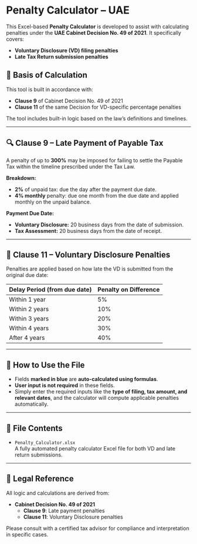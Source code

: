 # Penalty Calculator – UAE

This Excel-based **Penalty Calculator** is developed to assist with calculating penalties under the **UAE Cabinet Decision No. 49 of 2021**. It specifically covers:

- **Voluntary Disclosure (VD) filing penalties**
- **Late Tax Return submission penalties**

## 📘 Basis of Calculation

This tool is built in accordance with:

- **Clause 9** of Cabinet Decision No. 49 of 2021  
- **Clause 11** of the same Decision for VD-specific percentage penalties  

The tool includes built-in logic based on the law’s definitions and timelines.

---

## 🔍 Clause 9 – Late Payment of Payable Tax

A penalty of up to **300%** may be imposed for failing to settle the Payable Tax within the timeline prescribed under the Tax Law.

**Breakdown:**

- **2%** of unpaid tax: due the day after the payment due date.
- **4% monthly** penalty: due one month from the due date and applied monthly on the unpaid balance.

**Payment Due Date:**

- **Voluntary Disclosure:** 20 business days from the date of submission.
- **Tax Assessment:** 20 business days from the date of receipt.

---

## 🧾 Clause 11 – Voluntary Disclosure Penalties

Penalties are applied based on how late the VD is submitted from the original due date:

| Delay Period (from due date) | Penalty on Difference |
|------------------------------|------------------------|
| Within 1 year                | 5%                     |
| Within 2 years               | 10%                    |
| Within 3 years               | 20%                    |
| Within 4 years               | 30%                    |
| After 4 years                | 40%                    |

---

## 🧠 How to Use the File

- Fields **marked in blue** are **auto-calculated using formulas**.
- **User input is not required** in these fields.
- Simply enter the required inputs like the **type of filing, tax amount, and relevant dates**, and the calculator will compute applicable penalties automatically.

---

## 📂 File Contents

- `Penalty_Calculator.xlsx`  
  A fully automated penalty calculator Excel file for both VD and late return submissions.

---

## 📄 Legal Reference

All logic and calculations are derived from:

- **Cabinet Decision No. 49 of 2021**  
  - **Clause 9**: Late payment penalties  
  - **Clause 11**: Voluntary Disclosure penalties

Please consult with a certified tax advisor for compliance and interpretation in specific cases.
